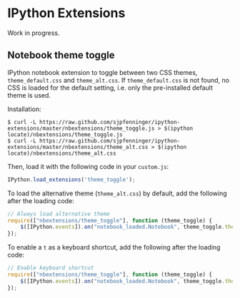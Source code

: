 # IPython Extensions

Work in progress.

## Notebook theme toggle

IPython notebook extension to toggle between two CSS themes, `theme_default.css` and `theme_alt.css`. If `theme_default.css` is not found, no CSS is loaded for the default setting, i.e. only the pre-installed default theme is used.

Installation:

    $ curl -L https://raw.github.com/sjpfenninger/ipython-extensions/master/nbextensions/theme_toggle.js > $(ipython locate)/nbextensions/theme_toggle.js
    $ curl -L https://raw.github.com/sjpfenninger/ipython-extensions/master/nbextensions/theme_alt.css > $(ipython locate)/nbextensions/theme_alt.css

Then, load it with the following code in your `custom.js`:

```javascript
IPython.load_extensions('theme_toggle');
```

To load the alternative theme (`theme_alt.css`) by default, add the following after the loading code:

```javascript
// Always load alternative theme
require(["nbextensions/theme_toggle"], function (theme_toggle) {
    $([IPython.events]).on("notebook_loaded.Notebook", theme_toggle.theme_toggle);
});
```

To enable a ``t`` as a keyboard shortcut, add the following after the loading code:

```javascript
// Enable keyboard shortcut
require(["nbextensions/theme_toggle"], function (theme_toggle) {
    $([IPython.events]).on("notebook_loaded.Notebook", theme_toggle.theme_toggle_shortcut);
});
```
